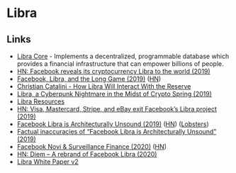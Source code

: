 # Libra

## Links

* [Libra Core](https://github.com/libra/libra) - Implements a decentralized, programmable database which provides a financial infrastructure that can empower billions of people.
* [HN: Facebook reveals its cryptocurrency Libra to the world \(2019\)](https://news.ycombinator.com/item?id=20210791)
* [Facebook, Libra, and the Long Game \(2019\)](https://stratechery.com/2019/facebook-libra-and-the-long-game/) \([HN](https://news.ycombinator.com/item?id=20274679)\)
* [Christian Catalini - How Libra Will Interact With the Reserve](https://libra.org/en-US/wp-content/uploads/sites/23/2019/06/TheLibraReserve_en_US.pdf)
* [Libra, a Cyberpunk Nightmare in the Midst of Crypto Spring \(2019\)](https://hackernoon.com/libra-a-cyberpunk-nightmare-in-the-midst-of-crypto-spring-5543b6f6e34b)
* [Libra Resources](https://hacklibra.io/resources)
* [HN: Visa, Mastercard, Stripe, and eBay exit Facebook’s Libra project \(2019\)](https://news.ycombinator.com/item?id=21227961)
* [Facebook Libra is Architecturally Unsound \(2019\)](http://www.stephendiehl.com/posts/libra.html) \([HN](https://news.ycombinator.com/item?id=21451847)\) \([Lobsters](https://lobste.rs/s/fh6iog/facebook_libra_is_architecturally)\)
* [Factual inaccuracies of “Facebook Libra is Architecturally Unsound” \(2019\)](https://tonyarcieri.com/factual-inaccuracies-of-facebook-libra-is-architecturally-unsound)
* [Facebook Novi & Surveillance Finance \(2020\)](https://www.stephendiehl.com/posts/novi.html) \([HN](https://news.ycombinator.com/item?id=23440307)\)
* [HN: Diem – A rebrand of Facebook Libra \(2020\)](https://news.ycombinator.com/item?id=25323090)
* [Libra White Paper v2](https://wp.diem.com/en-US/wp-content/uploads/sites/23/2020/04/Libra_WhitePaperV2_April2020.pdf)

